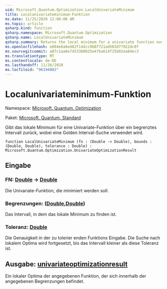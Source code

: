 ```yaml
---
uid: Microsoft.Quantum.Optimization.LocalUnivariateMinimum
title: Localunivariateminimum-Funktion
ms.date: 11/25/2020 12:00:00 AM
ms.topic: article
qsharp.kind: function
qsharp.namespace: Microsoft.Quantum.Optimization
qsharp.name: LocalUnivariateMinimum
qsharp.summary: Returns the local minimum for a univariate function over a bounded interval, using a golden interval search.
ms.openlocfilehash: e804e6a6ed82f14dcc9b8f721ad503d77922dc0f
ms.sourcegitcommit: a87c1aa8e7453360025e47ba614f25b02ea84ec3
ms.translationtype: MT
ms.contentlocale: de-DE
ms.lasthandoff: 11/26/2020
ms.locfileid: "96194082"
---
```

# <a name="localunivariateminimum-function"></a>Localunivariateminimum-Funktion

Namespace: [Microsoft. Quantum. Optimization](xref:Microsoft.Quantum.Optimization)

Paket: [Microsoft. Quantum. Standard](https://nuget.org/packages/Microsoft.Quantum.Standard)


Gibt das lokale Minimum für eine Univariate-Funktion über ein begrenztes Intervall zurück, wobei eine Golden Interval-Suche verwendet wird.

```qsharp
function LocalUnivariateMinimum (fn : (Double -> Double), bounds : (Double, Double), tolerance : Double) : Microsoft.Quantum.Optimization.UnivariateOptimizationResult
```


## <a name="input"></a>Eingabe

### <a name="fn--double---double"></a>FN: [Double](xref:microsoft.quantum.lang-ref.double) -> [Double](xref:microsoft.quantum.lang-ref.double)

Die Univariate-Funktion, die minimiert werden soll.


### <a name="bounds--doubledouble"></a>Begrenzungen: ([Double](xref:microsoft.quantum.lang-ref.double),[Double](xref:microsoft.quantum.lang-ref.double))

Das Intervall, in dem das lokale Minimum zu finden ist.


### <a name="tolerance--double"></a>Toleranz: [Double](xref:microsoft.quantum.lang-ref.double)

Die Genauigkeit in der zu tolerier enden Funktions Eingabe.
Die Suche nach lokalem Optima wird fortgesetzt, bis das Intervall kleiner als diese Toleranz ist.



## <a name="output--univariateoptimizationresult"></a>Ausgabe: [univariateoptimizationresult](xref:Microsoft.Quantum.Optimization.UnivariateOptimizationResult)

Ein lokaler Optima der angegebenen Funktion, der sich innerhalb der angegebenen Begrenzungen befindet.